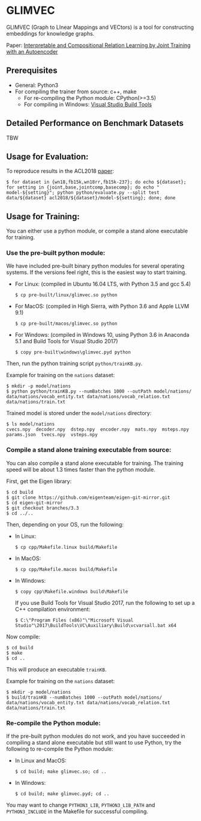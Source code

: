 # GLIMVEC

GLIMVEC (Graph to LInear Mappings and VECtors) is a tool for constructing embeddings for knowledge graphs.

Paper: [Interpretable and Compositional Relation Learning by Joint Training with an Autoencoder](https://arxiv.org/abs/1805.09547)

## Prerequisites

* General: Python3
* For compiling the trainer from source: c++, make
    * For re-compiling the Python module: CPython(>=3.5)
    * For compiling in Windows: [Visual Studio Build Tools](http://landinghub.visualstudio.com/visual-cpp-build-tools)

## Detailed Performance on Benchmark Datasets

TBW

## Usage for Evaluation:

To reproduce results in the ACL2018 [paper](https://arxiv.org/abs/1805.09547):

    $ for dataset in {wn18,fb15k,wn18rr,fb15k-237}; do echo ${dataset}; for setting in {joint,base,jointcomp,basecomp}; do echo " model-${setting}"; python python/evaluate.py --split test data/${dataset} acl2018/${dataset}/model-${setting}; done; done

## Usage for Training:

You can either use a python module, or compile a stand alone executable for training.

### Use the pre-built python module:

We have included pre-built binary python modules for several operating systems. If the versions feel right, this is the easiest way to start training.

* For Linux: (compiled in Ubuntu 16.04 LTS, with Python 3.5 and gcc 5.4)

    `$ cp pre-built/linux/glimvec.so python`

* For MacOS: (compiled in High Sierra, with Python 3.6 and Apple LLVM 9.1)

    `$ cp pre-built/macos/glimvec.so python`

* For Windows: (compiled in Windows 10, using Python 3.6 in Anaconda 5.1 and Build Tools for Visual Studio 2017)

    `$ copy pre-built\windows\glimvec.pyd python`

Then, run the python training script `python/trainKB.py`.

Example for training on the `nations` dataset:

    $ mkdir -p model/nations
    $ python python/trainKB.py --numBatches 1000 --outPath model/nations/ data/nations/vocab_entity.txt data/nations/vocab_relation.txt data/nations/train.txt

Trained model is stored under the `model/nations` directory:

    $ ls model/nations
    cvecs.npy  decoder.npy  dstep.npy  encoder.npy  mats.npy  msteps.npy  params.json  tvecs.npy  vsteps.npy
              
### Compile a stand alone training executable from source:

You can also compile a stand alone executable for training. The training speed will be about 1.3 times faster than the python module.

First, get the Eigen library:

    $ cd build
    $ git clone https://github.com/eigenteam/eigen-git-mirror.git
    $ cd eigen-git-mirror
    $ git checkout branches/3.3
    $ cd ../..

Then, depending on your OS, run the following:

* In Linux:

    `$ cp cpp/Makefile.linux build/Makefile`

* In MacOS:

    `$ cp cpp/Makefile.macos build/Makefile`

* In Windows:

    `$ copy cpp\Makefile.windows build\Makefile`

    If you use Build Tools for Visual Studio 2017, run the following to set up a C++ compilation environment:

    `$ C:\"Program Files (x86)"\"Microsoft Visual Studio"\2017\BuildTools\VC\Auxiliary\Build\vcvarsall.bat x64`

Now compile:

    $ cd build
    $ make
    $ cd ..

This will produce an executable `trainKB`.

Example for training on the `nations` dataset:

    $ mkdir -p model/nations
    $ build/trainKB --numBatches 1000 --outPath model/nations/ data/nations/vocab_entity.txt data/nations/vocab_relation.txt data/nations/train.txt

### Re-compile the Python module:

If the pre-built python modules do not work, and you have succeeded in compiling a stand alone executable but still want to use Python, try the following to re-compile the Python module:

* In Linux and MacOS:

    `$ cd build; make glimvec.so; cd ..`

* In Windows:

    `$ cd build; make glimvec.pyd; cd ..`

You may want to change `PYTHON3_LIB`, `PYTHON3_LIB_PATH` and `PYTHON3_INCLUDE` in the Makefile for successful compiling.
